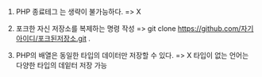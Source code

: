 1. PHP 종료테그 는 생략이 불가능하다.
    => X

2. 포크한 자신 저장소를 복제하는 명령 작성
    => git clone https://github.com/자기아이디/포크된저장소.git .

3. PHP의 배열은 동일한 타입의 데이터만 저장할 수 있다.
    => X 타입이 없는 언어는 다양한 타입의 데잍터 저장 가능